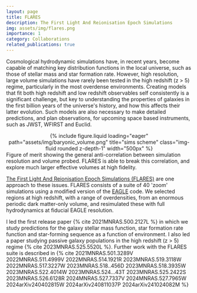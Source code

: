 ```yaml
---
layout: page
title: FLARES
description: The First Light And Reionisation Epoch Simulations
img: assets/img/flares.png
importance: 1
category: Collaborations
related_publications: true
---
```


Cosmological hydrodynamic simulations have, in recent years, become capable of matching key distribution functions in the local universe, such as those of stellar mass and star formation rate.
However, high resolution, large volume simulations  have rarely been tested in the high redshift (z > 5) regime, particularly in the most overdense environments.
Creating models that fit both high redshift and low redshift observables self consistently is a significant challenge, but key to understanding the properties of galaxies in the first billion years of the universe's history, and how this affects their latter evolution.
Such models are also necessary to make detailed predictions, and plan observations, for upcoming space based instruments, such as JWST, WFIRST and Euclid.


<div class="row">
    <div class="mx-auto d-block" style="text-align: center;">
        {% include figure.liquid loading="eager" path="assets/img/baryonic_volume.png" title="sims scheme" class="img-fluid rounded z-depth-1" width="500px" %}
    </div>
</div>
<div class="caption">
    Figure of merit showing the general anti-correlation between simulation resolution and volume probed. FLARES is able to break this correlation, and explore much larger effective volumes at high fidelity.
</div>

<a href="https://www.flaresimulations.github.io/" target="source">The First Light And Reionisation Epoch Simulations (FLARES)</a> are one approach to these issues.
FLARES consists of a suite of 40 'zoom' simulations using a modified version of the <a href="http://icc.dur.ac.uk/Eagle/" target="blank">EAGLE</a> code.
We selected regions at high redshift, with a range of overdensities, from an enormous periodic dark matter-only volume, and resimulated these with full hydrodynamics at fiducial EAGLE resolution.

I led the first release paper {% cite 2021MNRAS.500.2127L %} in which we study predictions for the galaxy stellar mass function, star formation rate function and star-forming sequence as a function of environment.
I also led a paper studying passive galaxy populations in the high redshift (z > 5) regime {% cite 2023MNRAS.525.5520L %}. 
Further work with the FLARES suite is described in {% cite 2021MNRAS.501.3289V 2022MNRAS.511.4999V 2022MNRAS.514.1921R 2023MNRAS.519.3118W 2022MNRAS.517.3227W 2023MNRAS.518..456D 2023MNRAS.518.3935W 2023MNRAS.522.4014W 2023MNRAS.524...43T 2023MNRAS.525.2422S 2023MNRAS.526.6128R 2024MNRAS.527.7337V 2024MNRAS.527.7965W 2024arXiv240402815W 2024arXiv240811037P 2024arXiv241024082M %}
